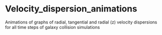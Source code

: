 # Velocity_dispersion_animations
Animations of graphs of radial, tangential and radial (z) velocity dispersions for all time steps of galaxy collision simulations
